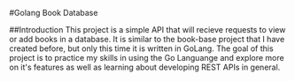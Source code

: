 #Golang Book Database

##Introduction
This project is a simple API that will recieve requests to view or add books in a database. It is similar to the book-base
project that I have created before, but only this time it is written in GoLang. The goal of this project is to practice my
skills in using the Go Languange and explore more on it's features as well as learning about developing REST APIs in general.
